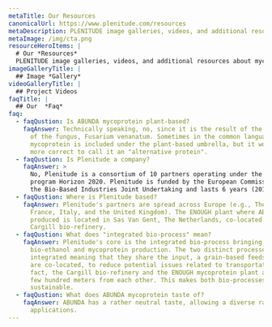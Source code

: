 ```yaml
---
metaTitle: Our Resources
canonicalUrl: https://www.plenitude.com/resources
metaDescription: PLENITUDE image galleries, videos, and additional resources about mycoprotein
metaImage: /img/cta.png
resourceHeroItems: |
  # Our *Resources*
  PLENITUDE image galleries, videos, and additional resources about mycoprotein
imageGalleryTitle: |
  ## Image *Gallery*
videoGalleryTitle: |
  ## Project Videos
faqTitle: |
  ## Our  *Faq*
faq:
  - faqQustion: Is ABUNDA mycoprotein plant-based?
    faqAnswer: Technically speaking, no, since it is the result of the fermentation
      of the fungus, Fusarium venanatum. Sometimes in the common language,
      mycoprotein is included under the plant-based umbrella, but it would be
      more correct to call it an "alternative protein".
  - faqQustion: Is Plenitude a company?
    faqAnswer: >
      No, Plenitude is a consortium of 10 partners operating under the funding
      program Horizon 2020. Plenitude is funded by the European Commission and
      the Bio-Based Industries Joint Undertaking and lasts 6 years (2019-2025).
  - faqQustion: Where is Plenitude based?
    faqAnswer: Plenitude's partners are spread across Europe (e.g., The Netherlands,
      France, Italy, and the United Kingdom). The ENOUGH plant where ABUNDA is
      produced is located in Sas Van Gent, The Netherlands, co-located with a
      Cargill bio-refinery.
  - faqQustion: What does "integrated bio-process" mean?
    faqAnswer: Plenitude's core is the integrated bio-process bringing together
      bio-ethanol and mycoprotein production. The two distinct processes are
      integrated meaning that they share the input, a grain-based feedstock, and
      are co-located, to reduce potential issues related to transportation. In
      fact, the Cargill bio-refinery and the ENOUGH mycoprotein plant are just a
      few hundred meters from each other. This makes both bio-processes more
      sustainable.
  - faqQustion: What does ABUNDA mycoprotein taste of?
    faqAnswer: ABUNDA has a rather neutral taste, allowing a diverse range of food
      applications.
---
```

